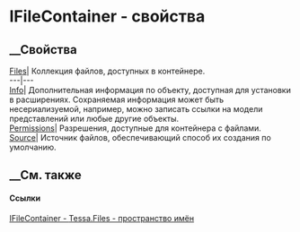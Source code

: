 # IFileContainer - свойства
##  __Свойства
[Files](P_Tessa_Files_IFileContainer_Files.htm)| Коллекция файлов, доступных в
контейнере.  
---|---  
[Info](P_Tessa_Files_IFileContainer_Info.htm)|  Дополнительная информация по
объекту, доступная для установки в расширениях. Сохраняемая информация может
быть несериализуемой, например, можно записать ссылки на модели представлений
или любые другие объекты.  
[Permissions](P_Tessa_Files_IFileContainer_Permissions.htm)| Разрешения,
доступные для контейнера с файлами.  
[Source](P_Tessa_Files_IFileContainer_Source.htm)| Источник файлов,
обеспечивающий способ их создания по умолчанию.  
##  __См. также
#### Ссылки
[IFileContainer - ](T_Tessa_Files_IFileContainer.htm)
[Tessa.Files - пространство имён](N_Tessa_Files.htm)
